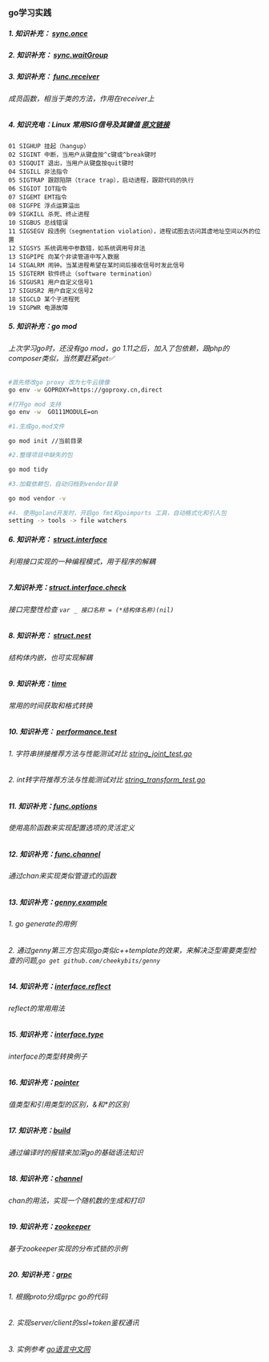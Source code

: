 ### go学习实践

##### 1.  知识补充： [sync.once](/sync.once/main.go)

##### 2. 知识补充： [sync.waitGroup](/sync.waitGroup/main.go)

##### 3. 知识补充： [func.receiver](/func.receiver/main.go) 
###### 成员函数，相当于类的方法，作用在receiver上

##### 4. 知识充电：Linux 常用SIG信号及其键值 [原文链接](https://blog.csdn.net/qq_38570571/article/details/79870441 "SIG信号") 
```
01 SIGHUP 挂起（hangup）
02 SIGINT 中断，当用户从键盘按^c键或^break键时
03 SIGQUIT 退出，当用户从键盘按quit键时
04 SIGILL 非法指令
05 SIGTRAP 跟踪陷阱（trace trap），启动进程，跟踪代码的执行
06 SIGIOT IOT指令
07 SIGEMT EMT指令
08 SIGFPE 浮点运算溢出
09 SIGKILL 杀死、终止进程
10 SIGBUS 总线错误
11 SIGSEGV 段违例（segmentation violation），进程试图去访问其虚地址空间以外的位置
12 SIGSYS 系统调用中参数错，如系统调用号非法
13 SIGPIPE 向某个非读管道中写入数据
14 SIGALRM 闹钟。当某进程希望在某时间后接收信号时发此信号
15 SIGTERM 软件终止（software termination）
16 SIGUSR1 用户自定义信号1
17 SIGUSR2 用户自定义信号2
18 SIGCLD 某个子进程死
19 SIGPWR 电源故障
```

##### 5. 知识补充：go mod
###### 上次学习go时，还没有go mod，go 1.11之后，加入了包依赖，跟php的composer类似，当然要赶紧get✅

```bash
#首先修改go proxy 改为七牛云镜像
go env -w GOPROXY=https://goproxy.cn,direct

#打开go mod 支持
go env -w  GO111MODULE=on

#1.生成go.mod文件

go mod init //当前目录

#2.整理项目中缺失的包

go mod tidy

#3.加载依赖包，自动归档到vendor目录

go mod vendor -v

#4. 使用goland开发时，开启go fmt和goimports 工具，自动格式化和引入包
setting -> tools -> file watchers

```
##### 6. 知识补充： [struct.interface](/struct.interface/main.go) 
###### 利用接口实现的一种编程模式，用于程序的解耦

##### 7.知识补充：[struct.interface.check](/struct.interface.check/main.go)
###### 接口完整性检查 `var _ 接口名称 = (*结构体名称)(nil)`

##### 8. 知识补充： [struct.nest](/struct.nest/main.go) 
###### 结构体内嵌，也可实现解耦

##### 9. 知识补充：[time](/time/main.go)
###### 常用的时间获取和格式转换

##### 10. 知识补充： [performance.test](/performance.test)
###### 1. 字符串拼接推荐方法与性能测试对比 [string_joint_test.go](/performance.test/string_joint_test.go)
###### 2. int转字符推荐方法与性能测试对比 [string_transform_test.go](/performance.test/string_transform_test.go)

##### 11. 知识补充：[func.options](/func.options)
###### 使用高阶函数来实现配置选项的灵活定义

##### 12. 知识补充：[func.channel](/func.channel)
###### 通过chan来实现类似管道式的函数

##### 13. 知识补充：[genny.example](/genny.example)
###### 1. go generate的用例
###### 2. 通过genny第三方包实现go类似c++template的效果，来解决泛型需要类型检查的问题,`go get github.com/cheekybits/genny`

##### 14. 知识补充：[interface.reflect](/interface.reflect/main.go)
###### reflect的常用用法

##### 15. 知识补充：[interface.type](/interface.type/main.go)
###### interface的类型转换例子

##### 16. 知识补充：[pointer](/pointer/main.go)
###### 值类型和引用类型的区别，&和*的区别

##### 17. 知识补充：[build](/notic/build)
###### 通过编译时的报错来加深go的基础语法知识

##### 18. 知识补充：[channel](/chan.rand)
###### chan的用法，实现一个随机数的生成和打印

##### 19. 知识补充：[zookeeper](/zookeeper.lock)
###### 基于zookeeper实现的分布式锁的示例

##### 20. 知识补充：[grpc](/grpc-example)
###### 1. 根据proto分成grpc go的代码
###### 2. 实现server/client的ssl+token鉴权通讯
###### 3. 实例参考 [go语言中文网](http://www.topgoer.com/%E5%BE%AE%E6%9C%8D%E5%8A%A1/gRPC/)

